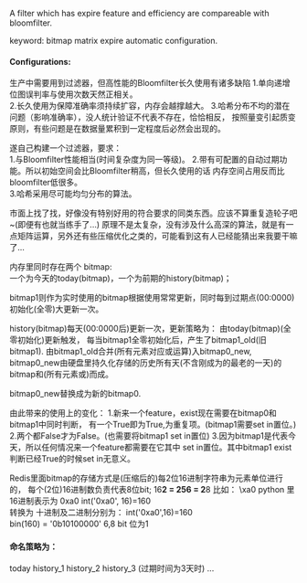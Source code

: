 A filter which has expire feature and efficiency are compareable with bloomfilter.

keyword: bitmap matrix expire automatic configuration.

#### Configurations:
生产中需要用到过滤器，但高性能的Bloomfilter长久使用有诸多缺陷
1.单向递增位图误判率与使用次数天然正相关。  
2.长久使用为保障准确率须持续扩容，内存会越撑越大。
3.哈希分布不均的潜在问题（影响准确率），没人统计验证不代表不存在，恰恰相反，
按照量变引起质变原则，有些问题是在数据量累积到一定程度后必然会出现的。

遂自己构建一个过滤器，要求：  
1.与Bloomfilter性能相当(时间复杂度为同一等级)。 
2.带有可配置的自动过期功能。所以初始空间会比Bloomfilter稍高，但长久使用的话
内存空间占用反而比bloomfilter低很多。    
3.哈希采用尽可能均匀分布的算法。   

市面上找了找，好像没有特别好用的符合要求的同类东西。应该不算重复造轮子吧~(即便有也就当练手了...) 
原理不是太复杂，没有涉及什么高深的算法，就是有一点矩阵运算，另外还有些压缩优化之类的，可能看到这有人已经能猜出来我要干嘛了...

内存里同时存在两个 bitmap:   
一个为今天的today(bitmap)，一个为前期的history(bitmap)；    

bitmap1则作为实时使用的bitmap根据使用常常更新，同时每到过期点(00:0000)
初始化(全零)大更新一次。

history(bitmap)每天(00:0000后)更新一次，更新策略为：
由today(bitmap)(全零初始化)更新触发，
每当bitmap1全零初始化后，产生了bitmap1_old(旧bitmap1).
由bitmap1_old合并(所有元素对应或运算)入bitmap0_new, 
bitmap0_new由硬盘里持久化存储的历史所有天(不含刚成为的最老的一天)的bitmap和(所有元素或)而成。

bitmap0_new替换成为新的bitmap0.

由此带来的使用上的变化：
1.新来一个feature，exist现在需要在bitmap0和bitmap1中同时判断，
有一个True即为True,为重复项。(bitmap1需要set in置位。)
2.两个都False才为False。(也需要将bitmap1 set in置位)
3.因为bitmap1是代表今天，所以任何情况来一个feature都需要在它其中
set in置位。其中bitmap1 exist判断已经True的时候set in无意义。


Redis里面bitmap的存储方式是(压缩后的)每2位16进制字符串为元素单位进行的， 
每个(2位)16进制数负责代表8位bit; 16**2 = 256 = 2**8
比如： \xa0 python 里16进制表示为 0xa0  int('0xa0', 16)=160  
转换为 十进制及二进制分别为：
int('0xa0',16)=160  
bin(160) = '0b10100000' 
6,8 bit 位为1

#### 命名策略为：
today
history_1
history_2
history_3  (过期时间为3天时)
...
